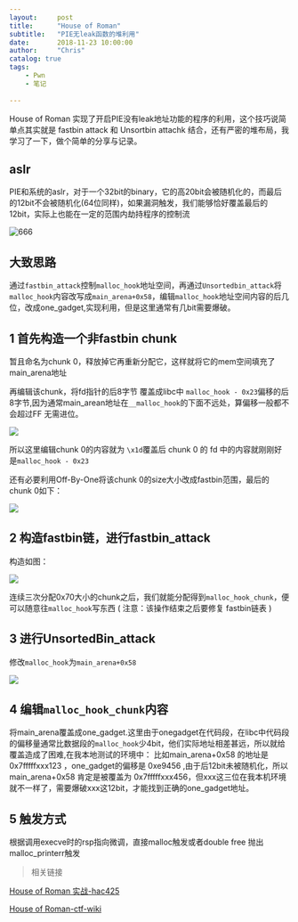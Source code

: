 ```yaml
---
layout:     post
title:      "House of Roman"
subtitle:   "PIE无leak函数的堆利用"
date:       2018-11-23 10:00:00
author:     "Chris"
catalog: true
tags:
    - Pwn
    - 笔记
 
---
```


House of Roman 实现了开启PIE没有leak地址功能的程序的利用，这个技巧说简单点其实就是 fastbin attack 和 Unsortbin attachk 结合，还有严密的堆布局，我学习了一下，做个简单的分享与记录。

## aslr

PIE和系统的aslr，对于一个32bit的binary，它的高20bit会被随机化的，而最后的12bit不会被随机化(64位同样)，如果漏洞触发，我们能够恰好覆盖最后的12bit，实际上也能在一定的范围内劫持程序的控制流

![666](https://raw.githubusercontent.com/yxshyj/yxshyj.github.io/master/img/pic/House_of_Roman/3.jpg)


## 大致思路

通过`fastbin_attack`控制`malloc_hook`地址空间，再通过`Unsortedbin_attack`将`malloc_hook`内容改写成`main_arena+0x58`，编辑`malloc_hook`地址空间内容的后几位，改成one_gadget,实现利用，但是这里通常有几bit需要爆破。

## 1 首先构造一个非fastbin chunk

暂且命名为chunk 0，释放掉它再重新分配它，这样就将它的mem空间填充了main_arena地址

再编辑该chunk，将fd指针的后8字节 覆盖成libc中 `malloc_hook - 0x23`偏移的后8字节,因为通常main_arean地址在`__malloc_hook`的下面不远处，算偏移一般都不会超过FF 无需进位。

![](https://raw.githubusercontent.com/yxshyj/yxshyj.github.io/master/img/pic/House_of_Roman/2.jpg)

所以这里编辑chunk 0的内容就为 `\x1d`覆盖后 chunk 0 的 fd 中的内容就刚刚好是`malloc_hook - 0x23`

还有必要利用Off-By-One将该chunk 0的size大小改成fastbin范围，最后的chunk 0如下：

![](https://raw.githubusercontent.com/yxshyj/yxshyj.github.io/master/img/pic/House_of_Roman/1.jpg)

## 2 构造fastbin链，进行fastbin_attack

构造如图：

![](https://raw.githubusercontent.com/yxshyj/yxshyj.github.io/master/img/pic/House_of_Roman/4.jpg)

连续三次分配0x70大小的chunk之后，我们就能分配得到`malloc_hook_chunk`，便可以随意往`malloc_hook`写东西 ( 注意：该操作结束之后要修复 fastbin链表 )

## 3 进行UnsortedBin_attack

修改`malloc_hook`为`main_arena+0x58`

![](https://raw.githubusercontent.com/yxshyj/yxshyj.github.io/master/img/pic/House_of_Roman/5.jpg)

## 4 编辑`malloc_hook_chunk`内容

将main_arena覆盖成one_gadget.这里由于onegadget在代码段，在libc中代码段的偏移量通常比数据段的`malloc_hook`少4bit，他们实际地址相差甚远，所以就给覆盖造成了困难,在我本地测试的环境中： 比如main_arena+0x58 的地址是 0x7fffffxxx123 ，one_gadget的偏移是 0xe9456 ,由于后12bit未被随机化，所以 main_arena+0x58 肯定是被覆盖为 0x7fffffxxx456，但xxx这三位在我本机环境就不一样了，需要爆破xxx这12bit，才能找到正确的one_gadget地址。

## 5 触发方式

根据调用execve时的rsp指向微调，直接malloc触发或者double free 抛出malloc_printerr触发

>相关链接

[House of Roman 实战-hac425](https://www.cnblogs.com/hac425/p/9416913.html)

[House of Roman-ctf-wiki](https://ctf-wiki.github.io/ctf-wiki/pwn/linux/glibc-heap/house_of_roman/)